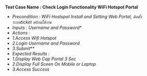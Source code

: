 **Test Case Name : Check Login Functionality WiFi Hotspot Portal**
* *Precondition : WiFi Hostspot Install and Setting Web Portal, ติดตั้งระบบticket พร้อมใช้งาน*
* *Inputs :  Username and Password**
* *Actions :*  
* *1.Access  Wifi Hotspot*
* *2.Login Username and Password*
* *3.Submit***
* *Expected Results :*  
* *1.Display Web Cap Portal 3 Sec*
* *2.Display Full Sceen On Mobile or Laptop* 
* *3.Access Success*

